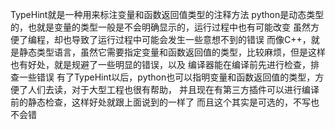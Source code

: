 TypeHint就是一种用来标注变量和函数返回值类型的注释方法
python是动态类型的，也就是变量的类型一般是不会明确显示的，运行过程中也有可能改变
虽然方便了编程，却也导致了运行过程中可能会发生一些意想不到的错误
而像C++，就是静态类型语言，虽然它需要指定变量和函数返回值的类型，比较麻烦，但是这样也有好处，就是规避了一些明显的错误，以及
编译器能在编译前先进行检查，排查一些错误
有了TypeHint以后，python也可以指明变量和函数返回值的类型，方便了人们去读，对于大型工程也很有帮助，
并且现在有第三方插件可以进行编译前的静态检查，这样好处就跟上面说到的一样了
而且这个其实是可选的，不写也不会错